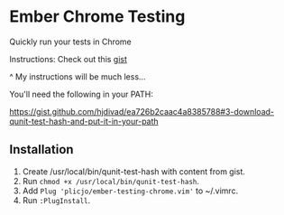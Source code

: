 # Ember Chrome Testing

Quickly run your tests in Chrome

Instructions: Check out this [gist](https://gist.github.com/hjdivad/ea726b2caac4a8385788)

^ My instructions will be much less...

You'll need the following in your PATH:

https://gist.github.com/hjdivad/ea726b2caac4a8385788#3-download-qunit-test-hash-and-put-it-in-your-path

## Installation

1. Create /usr/local/bin/qunit-test-hash with content from gist.
2. Run `chmod +x /usr/local/bin/qunit-test-hash`.
3. Add `Plug 'plicjo/ember-testing-chrome.vim'` to ~/.vimrc.
4. Run `:PlugInstall`.
